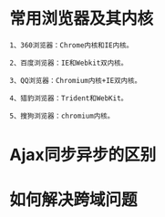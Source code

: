 # 常用浏览器及其内核

```
1、360浏览器：Chrome内核和IE内核。

2、百度浏览器：IE和Webkit双内核。

3、QQ浏览器：Chromium内核+IE双内核。

4、猎豹浏览器：Trident和WebKit。

5、搜狗浏览器：chromium内核。
```



# Ajax同步异步的区别









# 如何解决跨域问题









